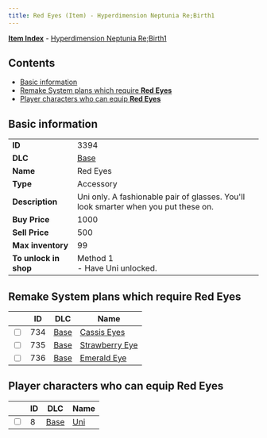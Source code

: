 ```yaml
---
title: Red Eyes (Item) - Hyperdimension Neptunia Re;Birth1
---
```


[**Item Index**](/neptunia/rb1/item/index.html) - [Hyperdimension Neptunia Re;Birth1](/neptunia/rb1)

## Contents

- [Basic information](#basic-information)
- [Remake System plans which require **Red Eyes**](#remake-system-plans-which-require-red-eyes)
- [Player characters who can equip **Red Eyes**](#player-characters-who-can-equip-red-eyes)
## Basic information

|   |   |
| -- | -- |
| **ID** | 3394 |
| **DLC** | [Base](/neptunia/rb1/dlc/1-base.html) |
| **Name** | Red Eyes |
| **Type** | Accessory |
| **Description** | Uni only. A fashionable pair of glasses. You'll look smarter when you put these on. |
| **Buy Price** | 1000 |
| **Sell Price** | 500 |
| **Max inventory** | 99 |
| **To unlock in shop** | Method 1<br />- Have Uni unlocked. |


## Remake System plans which require **Red Eyes**

|    | ID | DLC | Name |
| -- | -- | --- | ---- |
| <input type="checkbox" id="rb1-quest-1-734" class="trackbox" /> | 734 | [Base](/neptunia/rb1/dlc/1-base.html) | [Cassis Eyes](/neptunia/rb1/quest/1-734-cassis-eyes.html) |
| <input type="checkbox" id="rb1-quest-1-735" class="trackbox" /> | 735 | [Base](/neptunia/rb1/dlc/1-base.html) | [Strawberry Eye](/neptunia/rb1/quest/1-735-strawberry-eye.html) |
| <input type="checkbox" id="rb1-quest-1-736" class="trackbox" /> | 736 | [Base](/neptunia/rb1/dlc/1-base.html) | [Emerald Eye](/neptunia/rb1/quest/1-736-emerald-eye.html) |


## Player characters who can equip **Red Eyes**

|    | ID | DLC | Name |
| -- | -- | --- | ---- |
| <input type="checkbox" id="rb1-player-1-8" class="trackbox" /> | 8 | [Base](/neptunia/rb1/dlc/1-base.html) | [Uni](/neptunia/rb1/player/1-8-uni.html) |
